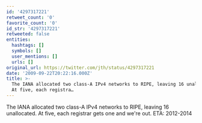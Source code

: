```yaml
---
id: '4297317221'
retweet_count: '0'
favorite_count: '0'
id_str: '4297317221'
retweeted: false
entities:
  hashtags: []
  symbols: []
  user_mentions: []
  urls: []
original_url: https://twitter.com/jth/status/4297317221
date: '2009-09-22T20:22:16.000Z'
title: >-
  The IANA allocated two class-A IPv4 networks to RIPE, leaving 16 unallocated.
  At five, each registra…
---
```


The IANA allocated two class-A IPv4 networks to RIPE, leaving 16 unallocated. At five, each registrar gets one and we're out. ETA: 2012-2014